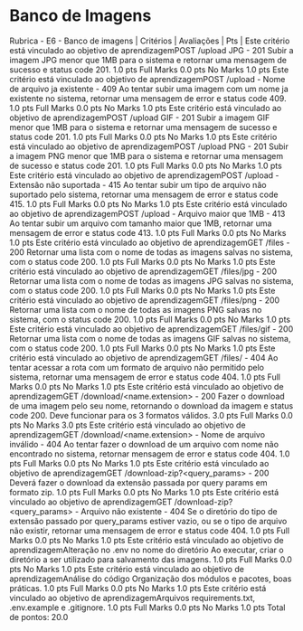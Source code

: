 # Banco de Imagens

Rubrica - E6 - Banco de imagens
| Critérios	| Avaliações | Pts |
Este critério está vinculado ao objetivo de aprendizagemPOST /upload JPG - 201
Subir a imagem JPG menor que 1MB para o sistema e retornar uma mensagem de sucesso e status code 201.
1.0 pts
Full Marks
0.0 pts
No Marks
1.0 pts
Este critério está vinculado ao objetivo de aprendizagemPOST /upload - Nome de arquivo ja existente - 409
Ao tentar subir uma imagem com um nome ja existente no sistema, retornar uma mensagem de error e status code 409.
1.0 pts
Full Marks
0.0 pts
No Marks
1.0 pts
Este critério está vinculado ao objetivo de aprendizagemPOST /upload GIF - 201
Subir a imagem GIF menor que 1MB para o sistema e retornar uma mensagem de sucesso e status code 201.
1.0 pts
Full Marks
0.0 pts
No Marks
1.0 pts
Este critério está vinculado ao objetivo de aprendizagemPOST /upload PNG - 201
Subir a imagem PNG menor que 1MB para o sistema e retornar uma mensagem de sucesso e status code 201.
1.0 pts
Full Marks
0.0 pts
No Marks
1.0 pts
Este critério está vinculado ao objetivo de aprendizagemPOST /upload - Extensão não suportada - 415
Ao tentar subir um tipo de arquivo não suportado pelo sistema, retornar uma mensagem de error e status code 415.
1.0 pts
Full Marks
0.0 pts
No Marks
1.0 pts
Este critério está vinculado ao objetivo de aprendizagemPOST /upload - Arquivo maior que 1MB - 413
Ao tentar subir um arquivo com tamanho maior que 1MB, retornar uma mensagem de error e status code 413.
1.0 pts
Full Marks
0.0 pts
No Marks
1.0 pts
Este critério está vinculado ao objetivo de aprendizagemGET /files - 200
Retornar uma lista com o nome de todas as imagens salvas no sistema, com o status code 200.
1.0 pts
Full Marks
0.0 pts
No Marks
1.0 pts
Este critério está vinculado ao objetivo de aprendizagemGET /files/jpg - 200
Retornar uma lista com o nome de todas as imagens JPG salvas no sistema, com o status code 200.
1.0 pts
Full Marks
0.0 pts
No Marks
1.0 pts
Este critério está vinculado ao objetivo de aprendizagemGET /files/png - 200
Retornar uma lista com o nome de todas as imagens PNG salvas no sistema, com o status code 200.
1.0 pts
Full Marks
0.0 pts
No Marks
1.0 pts
Este critério está vinculado ao objetivo de aprendizagemGET /files/gif - 200
Retornar uma lista com o nome de todas as imagens GIF salvas no sistema, com o status code 200.
1.0 pts
Full Marks
0.0 pts
No Marks
1.0 pts
Este critério está vinculado ao objetivo de aprendizagemGET /files/<formato-invalido> - 404
Ao tentar acessar a rota com um formato de arquivo não permitido pelo sistema, retornar uma mensagem de error e status code 404.
1.0 pts
Full Marks
0.0 pts
No Marks
1.0 pts
Este critério está vinculado ao objetivo de aprendizagemGET /download/<name.extension> - 200
Fazer o download de uma imagem pelo seu nome, retornando o download da imagem e status code 200. Deve funcionar para os 3 formatos válidos.
3.0 pts
Full Marks
0.0 pts
No Marks
3.0 pts
Este critério está vinculado ao objetivo de aprendizagemGET /download/<name.extension> - Nome de arquivo inválido - 404
Ao tentar fazer o download de um arquivo com nome não encontrado no sistema, retornar mensagem de error e status code 404.
1.0 pts
Full Marks
0.0 pts
No Marks
1.0 pts
Este critério está vinculado ao objetivo de aprendizagemGET /download-zip?<query_params> - 200
Deverá fazer o download da extensão passada por query params em formato zip.
1.0 pts
Full Marks
0.0 pts
No Marks
1.0 pts
Este critério está vinculado ao objetivo de aprendizagemGET /download-zip?<query_params> - Arquivo não existente - 404
Se o diretório do tipo de extensão passado por query_params estiver vazio, ou se o tipo de arquivo não existir, retornar uma mensagem de error e status code 404.
1.0 pts
Full Marks
0.0 pts
No Marks
1.0 pts
Este critério está vinculado ao objetivo de aprendizagemAlteração no .env no nome do diretório
Ao executar, criar o diretório a ser utilizado para salvamento das imagens.
1.0 pts
Full Marks
0.0 pts
No Marks
1.0 pts
Este critério está vinculado ao objetivo de aprendizagemAnálise do código
Organização dos módulos e pacotes, boas práticas.
1.0 pts
Full Marks
0.0 pts
No Marks
1.0 pts
Este critério está vinculado ao objetivo de aprendizagemArquivos requirements.txt, .env.example e .gitignore.
1.0 pts
Full Marks
0.0 pts
No Marks
1.0 pts
Total de pontos: 20.0
